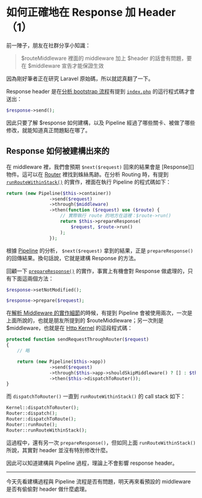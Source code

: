 # 如何正確地在 Response 加 Header（1）

前一陣子，朋友在社群分享小知識：

> $routeMiddleware 裡面的 middleware 加上 $header 的話會有問題，要在 $middleware 宣告才能保證生效

因為剛好筆者正在研究 Laravel 原始碼，所以就認真翻了一下。

Response header 是在[分析 bootstrap 流程][Day02]有提到 [`index.php`](https://github.com/laravel/laravel/blob/v5.7.0/public/index.php) 的這行程式碼才會送出：

```php
$response->send();
```

因此只要了解 $response 如何建構，以及 Pipeline 經過了哪些關卡、被做了哪些修改，就能知道真正問題點在哪了。

## Response 如何被建構出來的

在 middleware 裡，我們會預期 `$next($request)` 回來的結果會是 [Response][] 物件。這可以在 [Router][] 裡找到蛛絲馬跡。在分析 Routing 時，有提到 [`runRouteWithinStack()`][Day18] 的實作，裡面在執行 Pipeline 的程式碼如下：

```php
return (new Pipeline($this->container))
                ->send($request)
                ->through($middleware)
                ->then(function ($request) use ($route) {
                    // 實際執行 route 的地方在這裡：$route->run()
                    return $this->prepareResponse(
                        $request, $route->run()
                    );
                });
```

根據 [Pipeline][Day07] 的分析， `$next($request)` 拿到的結果，正是 `prepareResponse()` 的回傳結果。換句話說，它就是建構 Response 的方法。

回顧一下 [`prepareResponse()`][Day18] 的實作，事實上有機會對 Response 做處理的，只有下面這兩個方法：

```php
$response->setNotModified();

$response->prepare($request);
```

在[解析 Middleware 的實作細節][Day20]的時候，有提到 Pipeline 會被使用兩次，一次是上面所說的，也就是朋友所提到的 $routeMiddleware；另一次則是 $middleware，也就是在 [Http Kernel][] 的這段程式碼：

```php
protected function sendRequestThroughRouter($request)
{
    // 略

    return (new Pipeline($this->app))
                ->send($request)
                ->through($this->app->shouldSkipMiddleware() ? [] : $this->middleware)
                ->then($this->dispatchToRouter());
}
```

而 `dispatchToRouter()` 一直到 `runRouteWithinStack()` 的 call stack 如下：

```php
Kernel::dispatchToRouter();
Router::dispatch();
Router::dispatchToRoute();
Router::runRoute();
Router::runRouteWithinStack();
```

這過程中，還有另一次 `prepareResponse()`，但如同上面 `runRouteWithinStack()` 所說，其實對 header 並沒有特別修改什麼。

因此可以知道建構與 Pipeline 過程，理論上不會影響 response header。 

---

今天先看建構過程與 Pipeline 流程是否有問題，明天再來看預設的 middleware 是否有偷偷對 header 做什麼處理。

[Http Kernel]: https://github.com/laravel/framework/blob/v5.7.6/src/Illuminate/Foundation/Http/Kernel.php
[Router]: https://github.com/laravel/framework/blob/v5.7.6/src/Illuminate/Routing/Pipeline.php
[Pipeline]: https://github.com/laravel/framework/blob/v5.7.6/src/Illuminate/Http/Response.php
[Router]: https://github.com/laravel/framework/blob/v5.7.6/src/Illuminate/Routing/Router.php

[Day02]: day02.md
[Day07]: day07.md
[Day18]: day18.md
[Day20]: day20.md
